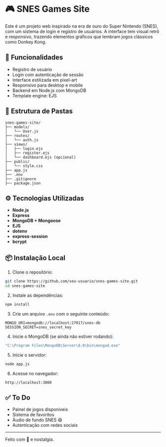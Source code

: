 # 🎮 SNES Games Site

Este é um projeto web inspirado na era de ouro do Super Nintendo (SNES), com um sistema de login e registro de usuários. A interface tem visual retrô e responsivo, trazendo elementos gráficos que lembram jogos clássicos como Donkey Kong.

## 🚀 Funcionalidades

- Registro de usuário
- Login com autenticação de sessão
- Interface estilizada em pixel-art
- Responsivo para desktop e mobile
- Backend em Node.js com MongoDB
- Template engine: EJS

## 📁 Estrutura de Pastas

```
snes-games-site/
├── models/
│   └── User.js
├── routes/
│   └── auth.js
├── views/
│   ├── login.ejs
│   ├── register.ejs
│   └── dashboard.ejs (opcional)
├── public/
│   └── style.css
├── app.js
├── .env
├── .gitignore
├── package.json
```

## ⚙️ Tecnologias Utilizadas

- **Node.js**
- **Express**
- **MongoDB + Mongoose**
- **EJS**
- **dotenv**
- **express-session**
- **bcrypt**

## 📦 Instalação Local

1. Clone o repositório:

```bash
git clone https://github.com/seu-usuario/snes-games-site.git
cd snes-games-site
```

2. Instale as dependências:

```bash
npm install
```

3. Crie um arquivo `.env` com o seguinte conteúdo:

```env
MONGO_URI=mongodb://localhost:27017/snes-db
SESSION_SECRET=snes_secret_key
```

4. Inicie o MongoDB (se ainda não estiver rodando):

```bash
"C:\Program Files\MongoDB\Server\8.0\bin\mongod.exe"
```

5. Inicie o servidor:

```bash
node app.js
```

6. Acesse no navegador:

```
http://localhost:3000
```

## ✅ To Do

- Painel de jogos disponíveis
- Sistema de favoritos
- Áudio de fundo SNES 😄
- Autenticação com redes sociais

---

Feito com 💜 e nostalgia.
